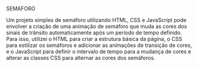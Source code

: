 SEMAFORO 

Um projeto simples de semáforo utilizando HTML, CSS e JavaScript pode envolver a criação de uma animação de semáforo que muda as cores dos sinais de trânsito automaticamente após um período de tempo definido. Para isso, utilizei o HTML para criar a estrutura básica da página, o CSS para estilizar os semáforos e adicionar as animações de transição de cores, e o JavaScript para definir o intervalo de tempo para a mudança de cores e alterar as classes CSS para alternar as cores dos semáforos. 
